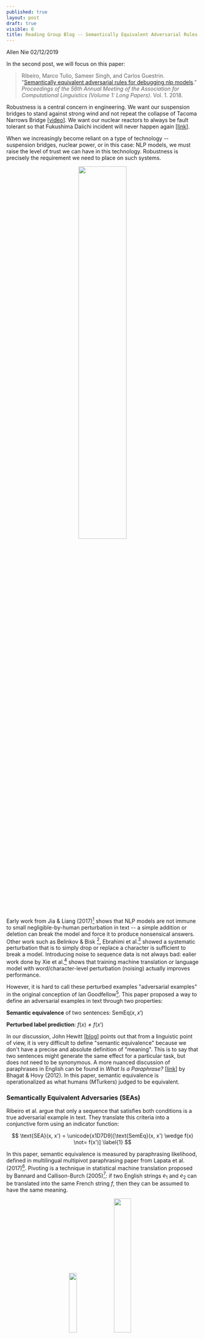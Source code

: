 ```yaml
---
published: true
layout: post
draft: true
visible: 0
title: Reading Group Blog -- Semantically Equivalent Adversarial Rules for Debugging NLP Models (ACL 2018)
---
```

Allen Nie 02/12/2019

In the second post, we will focus on this paper:

> Ribeiro, Marco Tulio, Sameer Singh, and Carlos Guestrin. "[Semantically equivalent adversarial rules for debugging nlp models](http://aclweb.org/anthology/P18-1079)." *Proceedings of the 56th Annual Meeting of the Association for Computational Linguistics (Volume 1: Long Papers)*. Vol. 1. 2018.

Robustness is a central concern in engineering. We want our suspension bridges to stand against strong wind and not repeat the collapse of Tacoma Narrows Bridge [[video](https://commons.wikimedia.org/w/index.php?title=File%3ATacoma_Narrows_Bridge_destruction.ogv)]. We want our nuclear reactors to always be fault tolerant so that Fukushima Daiichi incident will never happen again [[link](https://en.wikipedia.org/wiki/Fukushima_Daiichi_nuclear_disaster)].

When we increasingly become reliant on a type of technology -- suspension bridges, nuclear power, or in this case: NLP models, we must raise the level of trust we can have in this technology. Robustness is precisely the requirement we need to place on such systems.

<p style="text-align: center"><img src="https://upload.wikimedia.org/wikipedia/en/2/2e/Image-Tacoma_Narrows_Bridge1.gif" style="width:50%"></p>

Early work from Jia & Liang (2017)[^1] shows that NLP models are not immune to small negligible-by-human perturbation in text -- a simple addition or deletion can break the model and force it to produce nonsensical answers. Other work such as Belinkov & Bisk [^2], Ebrahimi et al.[^3] showed a systematic perturbation that is to simply drop or replace a character is sufficient to break a model. Introducing noise to sequence data is not always bad: ealier work done by Xie et al.[^4] shows that training machine translation or language model with word/character-level perturbation (noising) actually improves performance.

However, it is hard to call these perturbed examples "adversarial examples" in the original conception of Ian Goodfellow[^5].  This paper proposed a way to define an adversarial examples in text through two properties:

**Semantic equivalence** of two sentences: $\text{SemEq}(x, x')​$

**Perturbed label prediction**:  $f(x) \not= f(x')$

In our discussion, John Hewitt [[blog](https://nlp.stanford.edu/~johnhew/)] points out that from a linguistic point of view, it is very difficult to define "semantic equivalence" because we don't have a precise and absolute definition of "meaning". This is to say that two sentences might generate the same effect for a particular task, but does not need to be synonymous. A more nuanced discussion of paraphrases in English can be found in *What Is a Paraphrase?* [[link](https://www.mitpressjournals.org/doi/pdf/10.1162/COLI_a_00166)] by Bhagat & Hovy (2012). In this paper, semantic equivalence is operationalized as what humans (MTurkers)  judged to be equivalent. 

### Semantically Equivalent Adversaries (SEAs)

Ribeiro et al. argue that only a sequence that satisfies both conditions is a true adversarial example in text.  They translate this criteria into a conjunctive form using an indicator function:

$$
\text{SEA}(x, x') = \unicode{x1D7D9}[\text{SemEq}(x, x') \wedge f(x) \not= f(x')] \label{1}
$$

In this paper, semantic equivalence is measured by paraphrasing likelihood, defined in multilingual multipivot paraphrasing paper from Lapata et al. (2017)[^6]. Pivoting is a technique in statistical machine translation proposed by Bannard and Callison-Burch (2005)[^7]: if two English strings $e_1$ and $e_2$ can be translated into the same French string $f​$, then they can be assumed to have the same meaning.

<p style="text-align: center"> <img src="https://github.com/windweller/windweller.github.io/blob/master/images/pivot-gen.png?raw=true" style="width: 20%"> <img src="https://github.com/windweller/windweller.github.io/blob/master/images/multipivot-gen.png?raw=true" style="width: 30%"> </p>

The pivot scheme is depicted by the generative model on the left, which assumes conditional independence between $e_1$ and $e_2$ given $f$: $p(e_2 \vert e_1, f) = p(e_2 \vert f)$ . Multipivot is depicted by the model on the right: it translates one English sentence into multiple French sentences, and translate back to generate the parphrase. The back-translation of multipivoting can be a simple decoder average -- each decoder takes a French string, and the overall output probability for the next English token is the weighted sum of the probability of every decoder.

#### Paraphrase Probability Reweighting

Even if we can measure the probability of a paraphrase $x'$ given $x$, the probability is not comparable across different sentences, i.e., $p(x' \vert x)$ is not comparable to $p(z' \vert z)$ because they have different normalization constant. In order to compute a semantic score $S(x, x')$ that is comparable between sentences, Ribeiro proposed to compute the ratio between the probability of generating paraphrase and the probability of generating itself. The self-generation probability can potentially scale up the low probability of generated paraphrases: if the original sentence is difficult to generate, then the paraphrases might be difficult to generate as well.

$$
S(x, x') = \min(1, \frac{p(x'|x)}{p(x|x)}) \\
\text{SemEq}(x, x') = \unicode{x1D7D9}[S(x, x') \geq \tau]
$$

A simple schema to generate adversarial sentences that satisfy the Equation 1 is: ask the paraphrase model to generate paraphrases of a sentence $x$. Try these paraphrases if they can change the model prediction: $f(x') \not = f(x)​$. 

### Semantically Equivalent Adversarial Rules (SEARs)

SEAs are paraphrases that are generated for each text sequence. In this step, authors lay out steps to convert these local SEAs to global rules (SEARs). The rule defined in this paper is a simple discrete transformation $r = (a \rightarrow c)$. The example for $r = (movie  \rightarrow film)$ can be $r$("Great movie!")  = "Great film!".

Given a pair of text $(x, x')$ where $\text{SEA}(x, x') = 1$, Ribeiro et al. select the minimal contiguous span of text that turn $x$ into $x'$, include the immediate context (one word before and/or after the span), and annotate the sequence with POS (Part of Speech) tags. The last step is to generate the product of combinations between raw words and their POS tags. A step-wise example is the follow:

Step 1: (What -> Which)

Step 2: (What color -> Which color)

Step 3: (What color -> Which color), (What NOUN -> Which NOUN), (WP color -> Which color), (What color -> WP color)

Since this process is applied for every pair of $(x, x')$, and if we assume humans are only willing to go through $B$ rules, then Ribeiro et al. propose to filter the candidates such that $|R| \leq B$. The criteria would be: 

1. **High probability of producing semantically equivalent sentences**: this is measured by a population statistic $E\_{x \sim p(x)}[\text{SemEq(x, r(x))}] \geq 1 - \delta$. Simply put, by applying this rules, most $x$ in the corpus can be translated to semantically equivalent paraphrases. In the paper, $\delta = 0.1$.
2. **High adversary count**: rule $r$ must also generate paraphrases that will alter the prediction of the model. Additionally, the semantic similarity should be high between paraphrases. This can be measured by $\sum\_{x \in X} S(x, r(x)) \text{SEA}(x, r(x))$. 
3. **Non-redundancy**: rules should be diverse and cover as many $x$ as possible.

To satisfy criteria 2 and 3, Ribeiro et al. proposed a submodular optimization objective, which can be solved with a greedy algorithm with a theoretical guarantee to a constant factor off of the optimum.

$$
\max_{R, |R| <B} \sum_{x \in X} \max_{r \in R} S(x, r(x)) \text{SEA}(x, r(x))
$$

The overall algorithm is described below:



## Wrap up



[^1]: Jia, Robin, and Percy Liang. "Adversarial examples for evaluating reading comprehension systems." *arXiv preprint arXiv:1707.07328* (2017). 
[^2]:  Belinkov, Yonatan, and Yonatan Bisk. "Synthetic and natural noise both break neural machine translation." *arXiv preprint arXiv:1711.02173*(2017). 
[^3]:Ebrahimi, Javid, et al. "HotFlip: White-Box Adversarial Examples for Text Classification." *arXiv preprint arXiv:1712.06751* (2017). 
[^4]: Xie, Ziang, et al. "Data noising as smoothing in neural network language models." *arXiv preprint arXiv:1703.02573* (2017). 
[^5]:Goodfellow, Ian J., Jonathon Shlens, and Christian Szegedy. "Explaining and harnessing adversarial examples (2014)." *arXiv preprint arXiv:1412.6572*.
[^6]:Mallinson, Jonathan, Rico Sennrich, and Mirella Lapata. "Paraphrasing revisited with neural machine translation." *Proceedings of the 15th Conference of the European Chapter of the Association for Computational Linguistics: Volume 1, Long Papers*. Vol. 1. 2017.
[^7]:Colin Bannard and Chris Callison-Burch. 2005. Paraphrasing with bilingual parallel corpora. In Proceedings of the 43rd Annual Meeting of the Association for Computational Linguistics, pages 597–604, Ann Arbor, Michigan.







